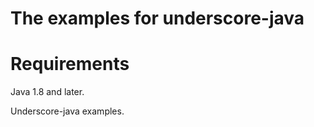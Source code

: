 The examples for underscore-java 
================================

Requirements
============

Java 1.8 and later.

Underscore-java examples.
